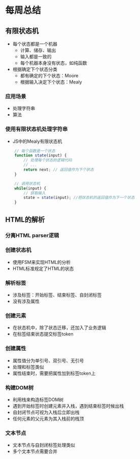 # 每周总结

## 有限状态机

- 每个状态都是一个机器
  - 计算、储存、输出
  - 输入都是一致的
  - 每个机器本身没有状态，如纯函数
- 根据确定下个状态分类
  - 都有确定的下个状态：Moore
  - 根据输入决定下个状态：Mealy

### 应用场景

- 处理字符串
- 算法

### 使用有限状态机处理字符串

- JS中的Mealy有限状态机

```javascript
    // 每个函数是一个状态
    function state(input) {
        // 处理每个状态的逻辑代码
        // ...
        return next; // 返回值作为下个状态
    }

    // 调用状态机
    while(input) {
        // 获取输入
        state = state(input); //把状态机的返回值作为下一个状态
    }
```

## HTML的解析

### 分离HTML parser逻辑

### 创建状态机

- 使用FSM来实现HTML的分析
- HTML标准规定了HTML的状态

### 解析标签

- 涉及标签：开始标签、结束标签、自封闭标签
- 没有涉及属性

### 创建元素

- 在状态机中，除了状态迁移，还加入了业务逻辑
- 在标签结束状态提交标签token

### 创建属性

- 属性值分为单引号、双引号、无引号
- 处理和标签类似
- 属性结束时，需要把属性加到标签token上

### 构建DOM树

- 利用栈来构造标签DOM树
- 遇到开始标签时创建元素并入栈，遇到结束标签时候出栈
- 自封闭节点可视为入栈后立即出栈
- 任何元素的父元素为其入栈前的栈顶

### 文本节点

- 文本节点与自封闭标签处理类似
- 多个文本节点需要合并
